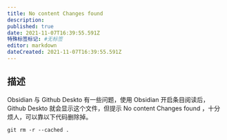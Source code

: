 ```yaml
---
title: No content Changes found
description: 
published: true
date: 2021-11-07T16:39:55.591Z
特殊标签标记: #无标签
editor: markdown
dateCreated: 2021-11-07T16:39:55.591Z
---
```


## 描述

Obsidian 与 Github Deskto 有一些问题，使用 Obsidian 开启条目阅读后，Github Deskto 就会显示这个文件，但提示 No content Changes found ，十分烦人，可以靠以下代码删除掉。

```shell
git rm -r --cached .
```
